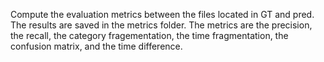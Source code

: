 Compute the evaluation metrics between the files located in GT and pred. The results are saved in the metrics folder. The metrics are the precision, the recall, the category fragementation, the time fragmentation, the confusion matrix, and the time difference.